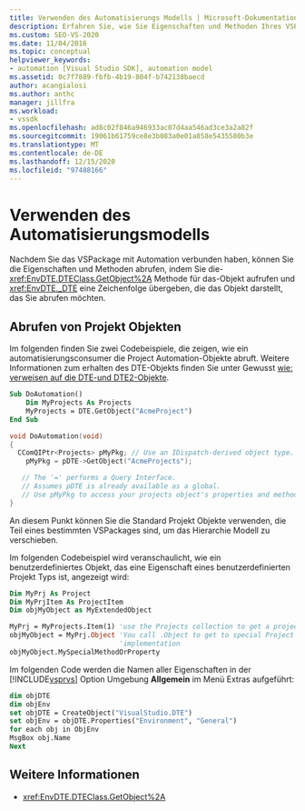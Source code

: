 ```yaml
---
title: Verwenden des Automatisierungs Modells | Microsoft-Dokumentation
description: Erfahren Sie, wie Sie Eigenschaften und Methoden Ihres VSPackage abrufen, nachdem es mit dem Automatisierungs Modell verbunden ist.
ms.custom: SEO-VS-2020
ms.date: 11/04/2016
ms.topic: conceptual
helpviewer_keywords:
- automation [Visual Studio SDK], automation model
ms.assetid: 0c7f7889-fbfb-4b19-804f-b742138baecd
author: acangialosi
ms.author: anthc
manager: jillfra
ms.workload:
- vssdk
ms.openlocfilehash: ad8c02f846a946933ac07d4aa546ad3ce3a2a82f
ms.sourcegitcommit: 19061b61759ce8e3b083a0e01a858e5435580b3e
ms.translationtype: MT
ms.contentlocale: de-DE
ms.lasthandoff: 12/15/2020
ms.locfileid: "97488166"
---
```

# <a name="using-the-automation-model"></a>Verwenden des Automatisierungsmodells
Nachdem Sie das VSPackage mit Automation verbunden haben, können Sie die Eigenschaften und Methoden abrufen, indem Sie die- <xref:EnvDTE.DTEClass.GetObject%2A> Methode für das-Objekt aufrufen und <xref:EnvDTE._DTE> eine Zeichenfolge übergeben, die das Objekt darstellt, das Sie abrufen möchten.

## <a name="obtaining-project-objects"></a>Abrufen von Projekt Objekten
 Im folgenden finden Sie zwei Codebeispiele, die zeigen, wie ein automatisierungsconsumer die Project Automation-Objekte abruft. Weitere Informationen zum erhalten des DTE-Objekts finden Sie unter Gewusst [wie: verweisen auf die DTE-und DTE2-Objekte](/previous-versions/68shb4dw(v=vs.140)).

```vb
Sub DoAutomation()
    Dim MyProjects As Projects
    MyProjects = DTE.GetObject("AcmeProject")
End Sub
```

```cpp
void DoAutomation(void)
{
  CComQIPtr<Projects> pMyPkg; // Use an IDispatch-derived object type.
    pMyPkg = pDTE->GetObject("AcmeProjects");

   // The '=' performs a Query Interface.
   // Assumes pDTE is already available as a global.
   // Use pMyPkg to access your projects object's properties and methods.
}

```

 An diesem Punkt können Sie die Standard Projekt Objekte verwenden, die Teil eines bestimmten VSPackages sind, um das Hierarchie Modell zu verschieben.

 Im folgenden Codebeispiel wird veranschaulicht, wie ein benutzerdefiniertes Objekt, das eine Eigenschaft eines benutzerdefinierten Projekt Typs ist, angezeigt wird:

```vb
Dim MyPrj As Project
Dim MyPrjItem As ProjectItem
Dim objMyObject as MyExtendedObject

MyPrj = MyProjects.Item(1) 'use the Projects collection to get a project
objMyObject = MyPrj.Object 'You call .Object to get to special Project
                           'implementation
objMyObject.MySpecialMethodOrProperty
```

 Im folgenden Code werden die Namen aller Eigenschaften in der [!INCLUDE[vsprvs](../../code-quality/includes/vsprvs_md.md)] Option Umgebung **Allgemein** im Menü Extras aufgeführt: 

```vb
dim objDTE
dim objEnv
set objDTE = CreateObject("VisualStudio.DTE")
set objEnv = objDTE.Properties("Environment", "General")
for each obj in ObjEnv
MsgBox obj.Name
Next

```

## <a name="see-also"></a>Weitere Informationen
- <xref:EnvDTE.DTEClass.GetObject%2A>